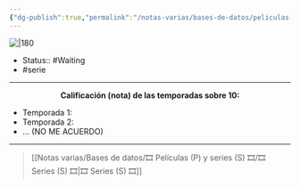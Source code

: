 ```yaml
---
{"dg-publish":true,"permalink":"/notas-varias/bases-de-datos/peliculas-p-y-series-s/s-the-boys/"}
---
```



![|180](https://m.media-amazon.com/images/M/MV5BOTEyNDJhMDAtY2U5ZS00OTMzLTkwODktMjU3MjFkZWVlMGYyXkEyXkFqcGdeQXVyMjkwOTAyMDU@._V1_SX300.jpg)


- Status::  #Waiting
- #serie

---

**<center>Calificación (nota) de las temporadas sobre 10:</center>**

- Temporada 1: 
- Temporada 2: 
- ... (NO ME ACUERDO)


---

> [[Notas varias/Bases de datos/🎞️ Películas (P) y series (S) 🎞️/🎞️ Series (S) 🎞️\|🎞️ Series (S) 🎞️]]